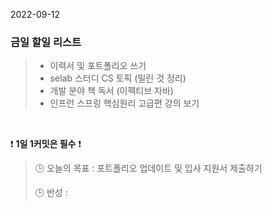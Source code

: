 2022-09-12
### 금일 할일 리스트

> - 이력서 및 포트폴리오 쓰기
> - selab 스터디 CS 토픽 (밀린 것 정리)
> - 개발 분야 책 독서 (이펙티브 자바)
> - 인프런 스프링 핵심원리 고급편 강의 보기
>

<br/>

❗ **1일 1커밋은 필수** ❗
> 🕒 오늘의 목표 : 포트폴리오 업데이트 및 입사 지원서 제출하기 
>
> 🕒 반성 :
<br/>